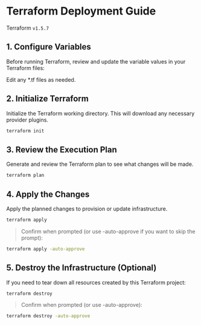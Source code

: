 # Terraform Deployment Guide

Terraform `v1.5.7`

## 1. Configure Variables

Before running Terraform, review and update the variable values in your Terraform files:

Edit any *.tf files as needed.

## 2. Initialize Terraform

Initialize the Terraform working directory. This will download any necessary provider plugins.
```bash
terraform init
```
## 3. Review the Execution Plan

Generate and review the Terraform plan to see what changes will be made.
```bash
terraform plan
```
## 4. Apply the Changes

Apply the planned changes to provision or update infrastructure.
```bash
terraform apply
```

> Confirm when prompted (or use -auto-approve if you want to skip the prompt):
```bash
terraform apply -auto-approve
```

## 5. Destroy the Infrastructure (Optional)

If you need to tear down all resources created by this Terraform project:
```bash
terraform destroy
```
> Confirm when prompted (or use -auto-approve):
```bash
terraform destroy -auto-approve
```
